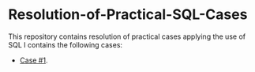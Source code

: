 # Resolution-of-Practical-SQL-Cases
This repository contains resolution of practical cases applying the use of SQL
I contains the following cases:

 * [Case #1](https://github.com/FlavioACR/Resolution-of-Practical-SQL-Cases/blob/main/Case%20%231.md).


